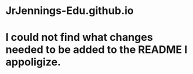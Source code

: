 # JrJennings-Edu.github.io
# I could not find what changes needed to be added to the README I appoligize. 
